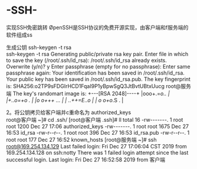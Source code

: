 # -SSH-
实现SSH免密跳转
ØpenSSH是SSH协议的免费开源实现，由客户端和f服务端的软件组成ss

生成公钥 
ssh-keygen -t rsa         
ssh-keygen -t  rsa
Generating public/private rsa key pair.
Enter file in which to save the key (/root/.ssh/id_rsa): 
/root/.ssh/id_rsa already exists.
Overwrite (y/n)? y
Enter passphrase (empty for no passphrase): 
Enter same passphrase again: 
Your identification has been saved in /root/.ssh/id_rsa.
Your public key has been saved in /root/.ssh/id_rsa.pub.
The key fingerprint is:
SHA256:o2TP9sFDGIrHCD1FqaI9P1yBpwSgQ3JtBvtUBtxUucg root@服务端
The key's randomart image is:
+---[RSA 2048]----+
|ooo+.=*o..       |
|+..o=+o .        |
|o o+++ ...       |
| ..++=E..o       |
| o o+o*.S .      |

2。将公钥拷贝给客户端并c重命名为 authorized_keys   
root@客户端 ~]# cd .ssh/
[root@客户端 .ssh]# ll
total 16
-rw-------. 1 root root 1200 Dec 27 17:06 authorized_keys
-rw-------. 1 root root 1675 Dec 27 16:53 id_rsa
-rw-r--r--. 1 root root  396 Dec 27 16:53 id_rsa.pub
-rw-r--r--. 1 root root  177 Dec 27 16:52 known_hosts
[root@服务端 ~]# ssh  root@169.254.134.129
Last failed login: Fri Dec 27 17:06:04 CST 2019 from 169.254.134.128 on ssh:notty
There was 1 failed login attempt since the last successful login.
Last login: Fri Dec 27 16:52:58 2019 from 客户端
